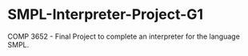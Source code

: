 # SMPL-Interpreter-Project-G1
COMP 3652 - Final Project to complete an interpreter for the language SMPL.


